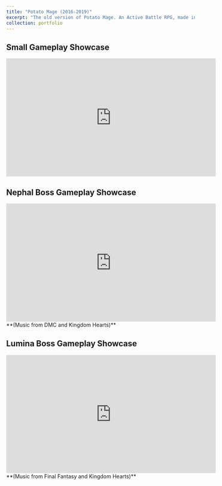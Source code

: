 ```yaml
---
title: "Potato Mage (2016-2019)"
excerpt: "The old version of Potato Mage. An Active Battle RPG, made in GameMaker:Studio, with real-time combat elements! <br/><img src='/images/PotatoGMS/pot_gms_000.png'>"
collection: portfolio
---
```


Small Gameplay Showcase
------
<iframe width="560" height="315" src="https://www.youtube.com/embed/-B6yFZI_vXw" title="YouTube video player" frameborder="0" allow="accelerometer; autoplay; clipboard-write; encrypted-media; gyroscope; picture-in-picture" allowfullscreen></iframe>

Nephal Boss Gameplay Showcase
------
<iframe width="560" height="315" src="https://www.youtube.com/embed/8TZLEREtEE0" title="YouTube video player" frameborder="0" allow="accelerometer; autoplay; clipboard-write; encrypted-media; gyroscope; picture-in-picture" allowfullscreen></iframe>
**(Music from DMC and Kingdom Hearts)**

Lumina Boss Gameplay Showcase
------
<iframe width="560" height="315" src="https://www.youtube.com/embed/JkUkLPzQDUg" title="YouTube video player" frameborder="0" allow="accelerometer; autoplay; clipboard-write; encrypted-media; gyroscope; picture-in-picture" allowfullscreen></iframe>
**(Music from Final Fantasy and Kingdom Hearts)**